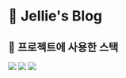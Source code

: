 # 📖 Jellie's Blog

## 📍 프로젝트에 사용한 스택

<img src="https://img.shields.io/badge/typescript-3178C6?style=for-the-badge&logo=typescript&logoColor=white">
<img src="https://img.shields.io/badge/next.js-fff?style=for-the-badge&logo=next.js&logoColor=black">
<img src="https://img.shields.io/badge/tailwindcss-06B6D4?style=for-the-badge&logo=tailwind css&logoColor=white">
